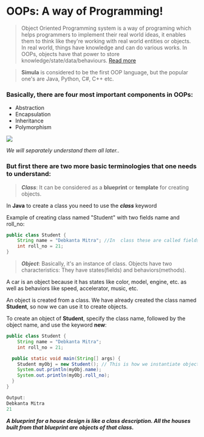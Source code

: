 # OOPs: A way of Programming!
> Object Oriented Programming system is a way of programing which helps programmers to implement their real world ideas, it enables them to think like they're working with real world entities or objects.  
In real world, things have knowledge and can do various works. In OOPs, objects have that power to store knowledge/state/data/behaviours. [Read more](https://en.wikipedia.org/wiki/Object-oriented_programming)

> **Simula** is considered to be the first OOP language, but the popular one's are Java, Python, C#, C++ etc.
### **Basically, there are four most important components in OOPs:**  

* Abstraction
* Encapsulation
* Inheritance
* Polymorphism

![](https://facingissuesonitcom.files.wordpress.com/2019/09/oops-concept.jpg?w=1000)  

*We will separately understand them all later..*

### __But first  there are two more basic terminologies that one needs to understand:__

> _**Class**_: It can be considered as a **blueprint** or **template** for creating objects.

In **Java** to create a class you need to use the __*class*__ keyword

Example of creating class named "Student" with two fields name and roll_no:
```Java
public class Student {
    String name = "Debkanta Mitra"; //In  class these are called fields
    int roll_no = 21;
}
```
> _**Object**_: Basically, it's an instance of class. Objects have two characteristics: They have states(fields) and behaviors(methods).

 A car is an object because it has states like color, model, engine, etc. as well as behaviors like speed, accelerator, music, etc.

An object is created from a class. We have already created the class named **Student**, so now we can use it to create objects.

To create an object of **Student**, specify the class name, followed by the object name, and use the keyword **new**:

```Java
public class Student {
    String name = "Debkanta Mitra";
    int roll_no = 21;

  public static void main(String[] args) {
    Student myObj = new Student(); // This is how we instantiate object from class
    System.out.println(myObj.name);
    System.out.println(myObj.roll_no);
  }
}

Output: 
Debkanta Mitra
21
```

__*A blueprint for a house design is like a class description. All the houses built from that blueprint are objects of that class.*__

